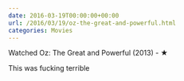 ```yaml
---
date: 2016-03-19T00:00:00+00:00
url: /2016/03/19/oz-the-great-and-powerful.html
categories: Movies
---
```

Watched Oz: The Great and Powerful (2013) - ★

This was fucking terrible



